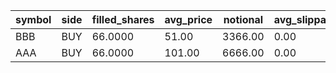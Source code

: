 | symbol | side | filled_shares | avg_price | notional | avg_slippage | residual_drift_bps |
| --- | --- | --- | --- | --- | --- | --- |
| BBB | BUY | 66.0000 | 51.00 | 3366.00 | 0.00 | 10.84 |
| AAA | BUY | 66.0000 | 101.00 | 6666.00 | 0.00 | 21.68 |
